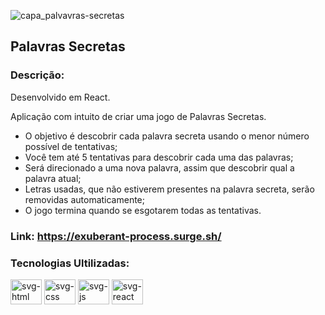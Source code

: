 ![capa_palvavras-secretas](https://user-images.githubusercontent.com/102442943/194781181-af9ee4ce-006e-42ba-ad25-9dbf2ac75d0d.png)

## Palavras Secretas

### Descrição: 

Desenvolvido em React.

Aplicação com intuito de criar uma jogo de Palavras Secretas.

- O objetivo é descobrir cada palavra secreta usando o menor número possível de tentativas;
- Você tem até 5 tentativas para descobrir cada uma das palavras;
- Será direcionado a uma nova palavra, assim que descobrir qual a palavra atual;
- Letras usadas, que não estiverem presentes na palavra secreta, serão removidas automaticamente;
- O jogo termina quando se esgotarem todas as tentativas.

### Link: https://exuberant-process.surge.sh/

### Tecnologias Ultilizadas:

<div>
  <img height="40px" width="50px" src="https://cdn.jsdelivr.net/gh/devicons/devicon/icons/html5/html5-original.svg" alt="svg-html"/>
  <img height="40px" width="50px" src="https://cdn.jsdelivr.net/gh/devicons/devicon/icons/css3/css3-original.svg" alt="svg-css"/>
  <img height="40px" width="50px" src="https://cdn.jsdelivr.net/gh/devicons/devicon/icons/javascript/javascript-original.svg" alt="svg-js"/>
  <img height="40px" width="50px" src="https://cdn.jsdelivr.net/gh/devicons/devicon/icons/react/react-original.svg" alt="svg-react"/>
</div>
